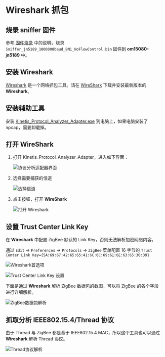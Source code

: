 # Wireshark 抓包

## 烧录 sniffer 固件

参考 [固件烧录](flash.md) 中的说明，烧录 `Sniffer_jn5189_1000000baud_8N1_NoFlowControl.bin` 固件到 **om15080-jn5189** 中。

## 安装 Wireshark

[Wireshark](https://www.wireshark.org/) 是一个网络抓包工具。请在 [WireShark](https://www.wireshark.org/) 下载并安装最新版本的 **Wireshark**。

## 安装辅助工具

安装 [Kinetis_Protocol_Analyzer_Adapter.exe](public/wiki/zigbee-series/om15080-jn5189/software/Kinetis_Protocol_Analyzer_Adapter.exe) 到电脑上，如果电脑安装了 npcap，需要卸载掉。

## 打开 WireShark

1. 打开 Kinetis_Protocol_Analyzer_Adapter，进入如下界面：

    ![协议分析适配器界面](/wiki/zigbee-series/om15080-jn5189/img/sniffer-wireshark/protocol-analyzer-adapter.png)

2. 选择需要捕获的信道

    ![选择信道](/wiki/zigbee-series/om15080-jn5189/img/sniffer-wireshark/select-channel.png)

3. 点击按钮，打开 **WireShark**

    ![打开 Wireshark](/wiki/zigbee-series/om15080-jn5189/img/sniffer-wireshark/open-wireshark.png)

## 设置 Trust Center Link Key

在 **Wireshark** 中配置 ZigBee 默认的 Link Key，否则无法解析加密网络内容。

通过 `Edit` → `Preferences` → `Protocols` → `ZigBee` 菜单配置 16 字节的 `Trust Center Link Key={5A:69:67:42:65:65:41:6C:6C:69:61:6E:63:65:30:39}`

![Wireshark首选项](/wiki/zigbee-series/om15080-jn5189/img/sniffer-wireshark/Preferences.png)

![Trust Center Link Key 设置](/wiki/zigbee-series/om15080-jn5189/img/sniffer-wireshark/TrustCenterLinkKey.png)

下面是通过 **Wireshark** 解析 ZigBee 数据包的截图，可以将 ZigBee 的各个字段进行详细解析。

![ZigBee数据包解析](/wiki/zigbee-series/om15080-jn5189/img/sniffer-wireshark/ZigBeePackage.png)

## 抓取分析 IEEE802.15.4/Thread 协议

由于 Thread 与 ZigBee 都是基于 IEEE802.15.4 MAC，所以这个工具也可以通过 **Wireshark** 解析 Thread 协议。

![Thread协议解析](/wiki/zigbee-series/om15080-jn5189/img/sniffer-wireshark/ThreadPackage.png)

